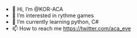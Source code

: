 - 👋 Hi, I’m @KOR-ACA
- 👀 I’m interested in rythme games
- 🌱 I’m currently learning python, C#
- 📫 How to reach me https://twitter.com/aca_eve

<!---
KOR-ACA/KOR-ACA is a ✨ special ✨ repository because its `README.md` (this file) appears on your GitHub profile.
You can click the Preview link to take a look at your changes.
--->
